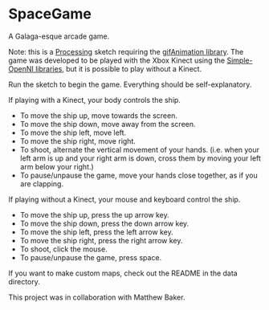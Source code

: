 SpaceGame
=========

A Galaga-esque arcade game.

Note: this is a [Processing](http://processing.org) sketch requiring the [gifAnimation library](extrapixel.ch/processing/gifAnimation). The game was developed to be played with the Xbox Kinect using the [Simple-OpenNI libraries](http://code.google.com/p/simple-openni/), but it is possible to play without a Kinect.

Run the sketch to begin the game. Everything should be self-explanatory.

If playing with a Kinect, your body controls the ship.
- To move the ship up, move towards the screen.
- To move the ship down, move away from the screen.
- To move the ship left, move left.
- To move the ship right, move right.
- To shoot, alternate the vertical movement of your hands. (i.e. when your left arm is up and your right arm is down, cross them by moving your left arm below your right.)
- To pause/unpause the game, move your hands close together, as if you are clapping.

If playing without a Kinect, your mouse and keyboard control the ship.
- To move the ship up, press the up arrow key.
- To move the ship down, press the down arrow key.
- To move the ship left, press the left arrow key.
- To move the ship right, press the right arrow key.
- To shoot, click the mouse.
- To pause/unpause the game, press space.

If you want to make custom maps, check out the README in the data directory.

This project was in collaboration with Matthew Baker.
